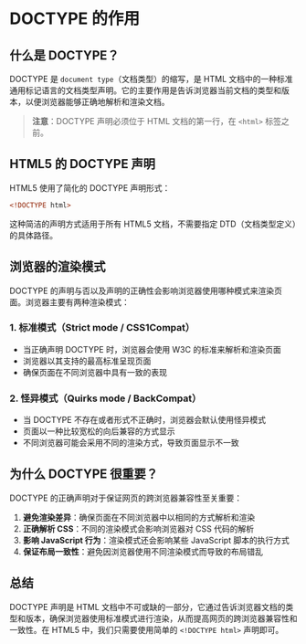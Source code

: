 # DOCTYPE 的作用

## 什么是 DOCTYPE？

DOCTYPE 是 `document type`（文档类型）的缩写，是 HTML 文档中的一种标准通用标记语言的文档类型声明。它的主要作用是告诉浏览器当前文档的类型和版本，以便浏览器能够正确地解析和渲染文档。

> **注意**：DOCTYPE 声明必须位于 HTML 文档的第一行，在 `<html>` 标签之前。

## HTML5 的 DOCTYPE 声明

HTML5 使用了简化的 DOCTYPE 声明形式：

```html
<!DOCTYPE html>
```

这种简洁的声明方式适用于所有 HTML5 文档，不需要指定 DTD（文档类型定义）的具体路径。

## 浏览器的渲染模式

DOCTYPE 的声明与否以及声明的正确性会影响浏览器使用哪种模式来渲染页面。浏览器主要有两种渲染模式：

### 1. 标准模式（Strict mode / CSS1Compat）

- 当正确声明 DOCTYPE 时，浏览器会使用 W3C 的标准来解析和渲染页面
- 浏览器以其支持的最高标准呈现页面
- 确保页面在不同浏览器中具有一致的表现

### 2. 怪异模式（Quirks mode / BackCompat）

- 当 DOCTYPE 不存在或者形式不正确时，浏览器会默认使用怪异模式
- 页面以一种比较宽松的向后兼容的方式显示
- 不同浏览器可能会采用不同的渲染方式，导致页面显示不一致

## 为什么 DOCTYPE 很重要？

DOCTYPE 的正确声明对于保证网页的跨浏览器兼容性至关重要：

1. **避免渲染差异**：确保页面在不同浏览器中以相同的方式解析和渲染
2. **正确解析 CSS**：不同的渲染模式会影响浏览器对 CSS 代码的解析
3. **影响 JavaScript 行为**：渲染模式还会影响某些 JavaScript 脚本的执行方式
4. **保证布局一致性**：避免因浏览器使用不同渲染模式而导致的布局错乱

## 总结

DOCTYPE 声明是 HTML 文档中不可或缺的一部分，它通过告诉浏览器文档的类型和版本，确保浏览器使用标准模式进行渲染，从而提高网页的跨浏览器兼容性和一致性。在 HTML5 中，我们只需要使用简单的 `<!DOCTYPE html>` 声明即可。
